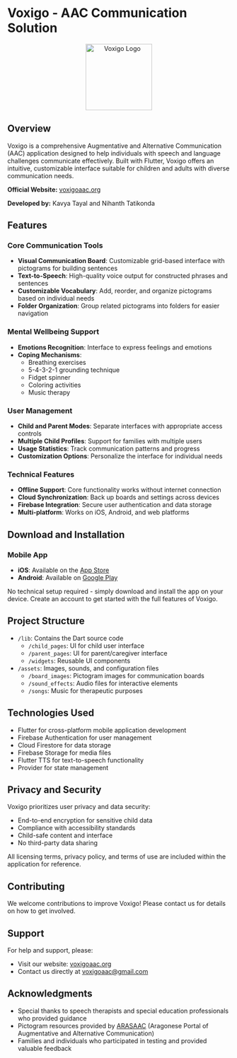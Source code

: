 # Voxigo - AAC Communication Solution

<p align="center">
  <img src="app_icon_512.png" alt="Voxigo Logo" width="150">
</p>

## Overview

Voxigo is a comprehensive Augmentative and Alternative Communication (AAC) application designed to help individuals with speech and language challenges communicate effectively. Built with Flutter, Voxigo offers an intuitive, customizable interface suitable for children and adults with diverse communication needs.

**Official Website:** [voxigoaac.org](https://voxigoaac.org)

**Developed by:** Kavya Tayal and Nihanth Tatikonda

## Features

### Core Communication Tools
- **Visual Communication Board**: Customizable grid-based interface with pictograms for building sentences
- **Text-to-Speech**: High-quality voice output for constructed phrases and sentences
- **Customizable Vocabulary**: Add, reorder, and organize pictograms based on individual needs
- **Folder Organization**: Group related pictograms into folders for easier navigation

### Mental Wellbeing Support
- **Emotions Recognition**: Interface to express feelings and emotions
- **Coping Mechanisms**:
  - Breathing exercises
  - 5-4-3-2-1 grounding technique
  - Fidget spinner
  - Coloring activities
  - Music therapy

### User Management
- **Child and Parent Modes**: Separate interfaces with appropriate access controls
- **Multiple Child Profiles**: Support for families with multiple users
- **Usage Statistics**: Track communication patterns and progress
- **Customization Options**: Personalize the interface for individual needs

### Technical Features
- **Offline Support**: Core functionality works without internet connection
- **Cloud Synchronization**: Back up boards and settings across devices
- **Firebase Integration**: Secure user authentication and data storage
- **Multi-platform**: Works on iOS, Android, and web platforms

## Download and Installation

### Mobile App
- **iOS**: Available on the [App Store](https://apps.apple.com/us/app/voxigoaac/id6738032801)
- **Android**: Available on [Google Play](https://play.google.com/store/apps/details?id=com.VoxigoAAC.appcore&pcampaignid=web_share)

No technical setup required - simply download and install the app on your device. Create an account to get started with the full features of Voxigo.

## Project Structure
- `/lib`: Contains the Dart source code
  - `/child_pages`: UI for child user interface
  - `/parent_pages`: UI for parent/caregiver interface
  - `/widgets`: Reusable UI components
- `/assets`: Images, sounds, and configuration files
  - `/board_images`: Pictogram images for communication boards
  - `/sound_effects`: Audio files for interactive elements
  - `/songs`: Music for therapeutic purposes

## Technologies Used
- Flutter for cross-platform mobile application development
- Firebase Authentication for user management
- Cloud Firestore for data storage
- Firebase Storage for media files
- Flutter TTS for text-to-speech functionality
- Provider for state management

## Privacy and Security
Voxigo prioritizes user privacy and data security:
- End-to-end encryption for sensitive child data
- Compliance with accessibility standards
- Child-safe content and interface
- No third-party data sharing

All licensing terms, privacy policy, and terms of use are included within the application for reference.

## Contributing
We welcome contributions to improve Voxigo! Please contact us for details on how to get involved.

## Support
For help and support, please:
- Visit our website: [voxigoaac.org](https://voxigoaac.org)
- Contact us directly at voxigoaac@gmail.com

## Acknowledgments
- Special thanks to speech therapists and special education professionals who provided guidance
- Pictogram resources provided by [ARASAAC](https://arasaac.org) (Aragonese Portal of Augmentative and Alternative Communication)
- Families and individuals who participated in testing and provided valuable feedback
